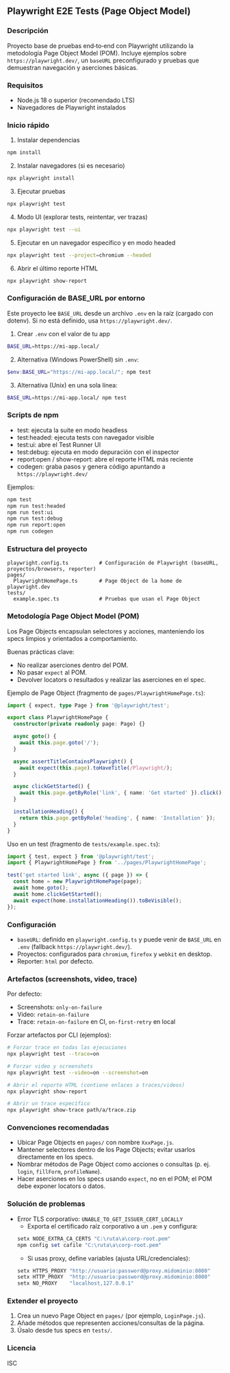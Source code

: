 ## Playwright E2E Tests (Page Object Model)

### Descripción
Proyecto base de pruebas end‑to‑end con Playwright utilizando la metodología Page Object Model (POM). Incluye ejemplos sobre `https://playwright.dev/`, un `baseURL` preconfigurado y pruebas que demuestran navegación y aserciones básicas.

### Requisitos
- Node.js 18 o superior (recomendado LTS)
- Navegadores de Playwright instalados

### Inicio rápido
1) Instalar dependencias
```bash
npm install
```

2) Instalar navegadores (si es necesario)
```bash
npx playwright install
```

3) Ejecutar pruebas
```bash
npx playwright test
```

4) Modo UI (explorar tests, reintentar, ver trazas)
```bash
npx playwright test --ui
```

5) Ejecutar en un navegador específico y en modo headed
```bash
npx playwright test --project=chromium --headed
```

6) Abrir el último reporte HTML
```bash
npx playwright show-report
```

### Configuración de BASE_URL por entorno
Este proyecto lee `BASE_URL` desde un archivo `.env` en la raíz (cargado con dotenv). Si no está definido, usa `https://playwright.dev/`.

1) Crear `.env` con el valor de tu app
```bash
BASE_URL=https://mi-app.local/
```

2) Alternativa (Windows PowerShell) sin `.env`:
```powershell
$env:BASE_URL="https://mi-app.local/"; npm test
```

3) Alternativa (Unix) en una sola línea:
```bash
BASE_URL=https://mi-app.local/ npm test
```

### Scripts de npm
- test: ejecuta la suite en modo headless
- test:headed: ejecuta tests con navegador visible
- test:ui: abre el Test Runner UI
- test:debug: ejecuta en modo depuración con el inspector
- report:open / show-report: abre el reporte HTML más reciente
- codegen: graba pasos y genera código apuntando a `https://playwright.dev/`

Ejemplos:
```bash
npm test
npm run test:headed
npm run test:ui
npm run test:debug
npm run report:open
npm run codegen
```

### Estructura del proyecto
```
playwright.config.ts          # Configuración de Playwright (baseURL, proyectos/browsers, reporter)
pages/
  PlaywrightHomePage.ts       # Page Object de la home de playwright.dev
tests/
  example.spec.ts             # Pruebas que usan el Page Object
```

### Metodología Page Object Model (POM)
Los Page Objects encapsulan selectores y acciones, manteniendo los specs limpios y orientados a comportamiento.

Buenas prácticas clave:
- No realizar aserciones dentro del POM.
- No pasar `expect` al POM.
- Devolver locators o resultados y realizar las aserciones en el spec.

Ejemplo de Page Object (fragmento de `pages/PlaywrightHomePage.ts`):
```ts
import { expect, type Page } from '@playwright/test';

export class PlaywrightHomePage {
  constructor(private readonly page: Page) {}

  async goto() {
    await this.page.goto('/');
  }

  async assertTitleContainsPlaywright() {
    await expect(this.page).toHaveTitle(/Playwright/);
  }

  async clickGetStarted() {
    await this.page.getByRole('link', { name: 'Get started' }).click();
  }

  installationHeading() {
    return this.page.getByRole('heading', { name: 'Installation' });
  }
}
```

Uso en un test (fragmento de `tests/example.spec.ts`):
```ts
import { test, expect } from '@playwright/test';
import { PlaywrightHomePage } from '../pages/PlaywrightHomePage';

test('get started link', async ({ page }) => {
  const home = new PlaywrightHomePage(page);
  await home.goto();
  await home.clickGetStarted();
  await expect(home.installationHeading()).toBeVisible();
});
```

### Configuración
- `baseURL`: definido en `playwright.config.ts` y puede venir de `BASE_URL` en `.env` (fallback `https://playwright.dev/`).
- Proyectos: configurados para `chromium`, `firefox` y `webkit` en desktop.
- Reporter: `html` por defecto.

### Artefactos (screenshots, video, trace)
Por defecto:
- Screenshots: `only-on-failure`
- Video: `retain-on-failure`
- Trace: `retain-on-failure` en CI, `on-first-retry` en local

Forzar artefactos por CLI (ejemplos):
```bash
# Forzar trace en todas las ejecuciones
npx playwright test --trace=on

# Forzar video y screenshots
npx playwright test --video=on --screenshot=on

# Abrir el reporte HTML (contiene enlaces a traces/videos)
npx playwright show-report

# Abrir un trace específico
npx playwright show-trace path/a/trace.zip
```

### Convenciones recomendadas
- Ubicar Page Objects en `pages/` con nombre `XxxPage.js`.
- Mantener selectores dentro de los Page Objects; evitar usarlos directamente en los specs.
- Nombrar métodos de Page Object como acciones o consultas (p. ej. `login`, `fillForm`, `profileName`).
 - Hacer aserciones en los specs usando `expect`, no en el POM; el POM debe exponer locators o datos.

### Solución de problemas
- Error TLS corporativo: `UNABLE_TO_GET_ISSUER_CERT_LOCALLY`
  - Exporta el certificado raíz corporativo a un `.pem` y configura:
  ```powershell
  setx NODE_EXTRA_CA_CERTS "C:\ruta\a\corp-root.pem"
  npm config set cafile "C:\ruta\a\corp-root.pem"
  ```
  - Si usas proxy, define variables (ajusta URL/credenciales):
  ```powershell
  setx HTTPS_PROXY "http://usuario:password@proxy.midominio:8080"
  setx HTTP_PROXY  "http://usuario:password@proxy.midominio:8080"
  setx NO_PROXY    "localhost,127.0.0.1"
  ```

### Extender el proyecto
1) Crea un nuevo Page Object en `pages/` (por ejemplo, `LoginPage.js`).
2) Añade métodos que representen acciones/consultas de la página.
3) Úsalo desde tus specs en `tests/`.

### Licencia
ISC


